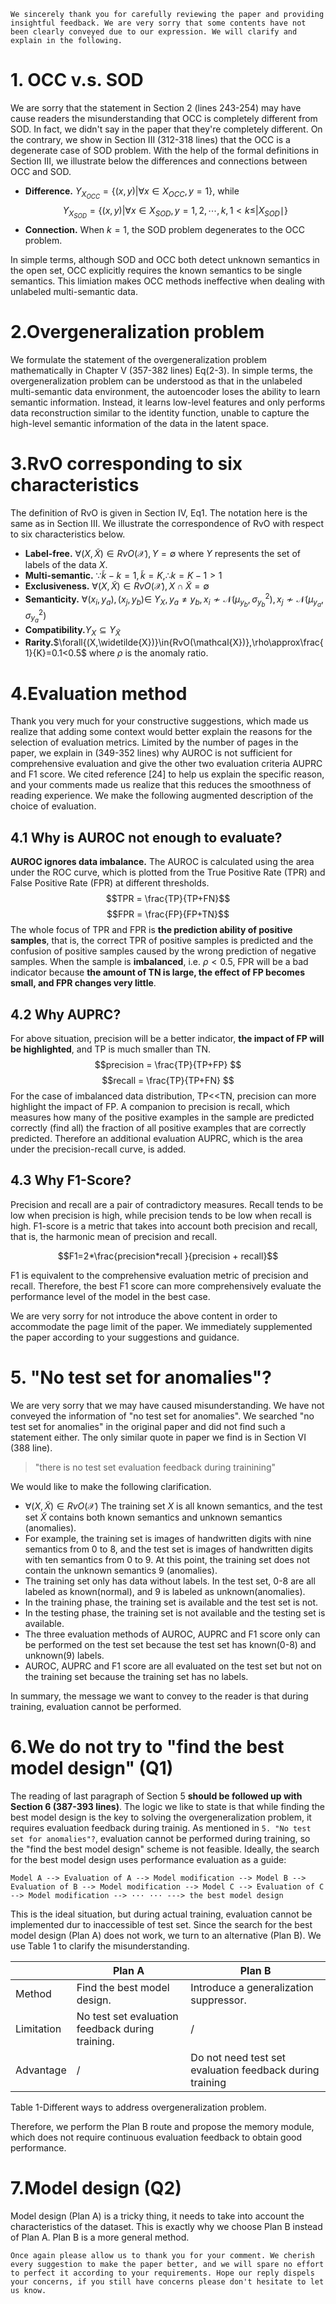 ```
We sincerely thank you for carefully reviewing the paper and providing insightful feedback. We are very sorry that some contents have not been clearly conveyed due to our expression. We will clarify and explain in the following.
```

# 1. OCC v.s. SOD
We are sorry that the statement in Section 2 (lines 243-254) may have cause readers the misunderstanding that OCC is completely different from SOD. In fact, we didn't say in the paper that they're completely different. On the contrary, we show in Section III (312-318 lines) that the OCC is a degenerate case of SOD problem. With the help of the formal definitions in Section III, we illustrate below the differences and connections between OCC and SOD.

- **Difference.** $Y_{X_{OCC}}=\left\{(x, y)|\forall x \in X_{OCC}, y=1\right\}$, while $$Y_{X_{SOD}}=\{(x, y)|\forall x \in X_{SOD}, y=1,2, \cdots, k, 1<k \leq| X_{SOD} \mid\}$$
- **Connection.** When $k=1$, the SOD problem degenerates to the OCC problem.

In simple terms, although SOD and OCC both detect unknown semantics in the open set, OCC explicitly requires the known semantics to be single semantics. This limiation makes OCC methods ineffective when dealing with unlabeled multi-semantic data.

# 2.Overgeneralization problem
We formulate the statement of the overgeneralization problem mathematically in Chapter V (357-382 lines) Eq(2-3). In simple terms, the overgeneralization problem can be understood as that in the unlabeled multi-semantic data environment, the autoencoder loses the ability to learn semantic information. Instead, it learns low-level features and only performs data reconstruction similar to the identity function, unable to capture the high-level semantic information of the data in the latent space.

# 3.RvO corresponding to six characteristics
The definition of RvO is given in Section IV, Eq1. The notation here is the same as in Section III. We illustrate the correspondence of RvO with respect to six characteristics below.

- **Label-free.** $\forall{(X,\widetilde{X})}\in{RvO(\mathcal{X})}, Y=\emptyset$ where $Y$ represents the set of labels of the data $X$.
- **Multi-semantic.** $\because{\widetilde{k}-k=1,\widetilde{k}=K}, \therefore{k=K-1>1}$
- **Exclusiveness.** $\forall{(X,\widetilde{X})}\in{RvO(\mathcal{X})},X\cap{\widetilde{X}}=\emptyset$
- **Semanticity.** $\forall\left(x_i, y_a\right),\left(x_j, y_b\right) \in$ $Y_X, y_a \neq y_b, x_i \nsim \mathcal{N}\left(\mu_{y_b}, \sigma_{y_b}^2\right), x_j \nsim \mathcal{N}\left(\mu_{y_a}, \sigma_{y_a}^2\right)$
- **Compatibility.**$Y_X\subseteq{Y_{\widetilde{X}}}$
- **Rarity.**$\forall{(X,\widetilde{X})}\in{RvO(\mathcal{X})},\rho\approx\frac{1}{K}=0.1<0.5$ where $\rho$ is the anomaly ratio.

# 4.Evaluation method
Thank you very much for your constructive suggestions, which made us realize that adding some context would better explain the reasons for the selection of evaluation metrics. Limited by the number of pages in the paper, we explain in (349-352 lines) why AUROC is not sufficient for comprehensive evaluation and give the other two evaluation criteria AUPRC and F1 score. We cited reference [24] to help us explain the specific reason, and your comments made us realize that this reduces the smoothness of reading experience. We make the following augmented description of the choice of evaluation.

## 4.1 Why is AUROC not enough to evaluate?
**AUROC ignores data imbalance.** The AUROC is calculated using the area under the ROC curve, which is plotted from the True Positive Rate (TPR) and False Positive Rate (FPR) at different thresholds. 
$$TPR = \frac{TP}{TP+FN}$$
$$FPR = \frac{FP}{FP+TN}$$
The whole focus of TPR and FPR is **the prediction ability of positive samples**, that is, the correct TPR of positive samples is predicted and the confusion of positive samples caused by the wrong prediction of negative samples. When the sample is **imbalanced**, i.e. $\rho<0.5$, FPR will be a bad indicator because **the amount of TN is large, the effect of FP becomes small, and FPR changes very little**.

## 4.2 Why AUPRC?
For above situation, precision will be a better indicator, **the impact of FP will be highlighted**, and TP is much smaller than TN.
$$precision = \frac{TP}{TP+FP} $$
$$recall = \frac{TP}{TP+FN} $$
For the case of imbalanced data distribution, TP<<TN, precision can more highlight the impact of FP.  A companion to precision is recall, which measures how many of the positive examples in the sample are predicted correctly (find all) the fraction of all positive examples that are correctly predicted. Therefore an additional evaluation AUPRC, which is the area under the precision-recall curve, is added.

## 4.3 Why F1-Score?

Precision and recall are a pair of contradictory measures. Recall tends to be low when precision is high, while precision tends to be low when recall is high. F1-score is a metric that takes into account both precision and recall, that is, the harmonic mean of precision and recall. 

$$F1=2*\frac{precision*recall }{precision + recall}$$

F1 is equivalent to the comprehensive evaluation metric of precision and recall. Therefore, the best F1 score can more comprehensively evaluate the performance level of the model in the best case.

We are very sorry for not introduce the above content in order to accommodate the page limit of the paper. We immediately supplemented the paper according to your suggestions and guidance.

# 5. "No test set for anomalies"?
We are very sorry that we may have caused misunderstanding. We have not conveyed the information of "no test set for anomalies". We searched "no test set for anomalies" in the original paper and did not find such a statement either. The only similar quote in paper we find is in Section VI (388 line).
>"there is no test set evaluation feedback during trainining"

We would like to make the following clarification.

- $\forall{(X,\widetilde{X})}\in{RvO(\mathcal{X})}$ The training set $X$ is all known semantics, and the test set $\widetilde{X}$ contains both known semantics and unknown semantics (anomalies).
- For example, the training set is images of handwritten digits with nine semantics from 0 to 8, and the test set is images of handwritten digits with ten semantics from 0 to 9. At this point, the training set does not contain the unknown semantics 9 (anomalies).
- The training set only has data without labels. In the test set, 0-8 are all labeled as known(normal), and 9 is labeled as unknown(anomalies).
- In the training phase, the training set is available and the test set is not.
- In the testing phase, the training set is not available and the testing set is available.
- The three evaluation methods of AUROC, AUPRC and F1 score only can be performed on the test set because the test set has known(0-8) and unknown(9) labels.
- AUROC, AUPRC and F1 score are all evaluated on the test set but not on the training set because the training set has no labels.

In summary, the message we want to convey to the reader is that during training, evaluation cannot be performed. 

# 6.We do not try to "find the best model design" (Q1)
The reading of last paragraph of Section 5 **should be followed up with Section 6 (387-393 lines)**. The logic we like to state is that while finding the best model design is the key to solving the overgeneralization problem, it requires evaluation feedback during trainig. As mentioned in ``5. "No test set for anomalies"?``, evaluation cannot be performed during training, so the "find the best model design" scheme is not feasible. Ideally, the search for the best model design uses performance evaluation as a guide:

``Model A --> Evaluation of A --> Model modification -->
Model B --> Evaluation of B --> Model modification -->
Model C --> Evaluation of C --> Model modification --> ··· ··· ---> the best model design``
 
This is the ideal situation, but during actual training, evaluation cannot be implemented dur to inaccessible of test set. Since the search for the best model design (Plan A) does not work, we turn to an alternative (Plan B). We use Table 1 to clarify the misunderstanding.

|  | Plan A | Plan B |
|--|--|--|
| Method | Find the best model design. | Introduce a generalization suppressor. |
|Limitation| No test set evaluation feedback during training. |/|
|Advantage|/|Do not need test set evaluation feedback during training|
Table 1-Different ways to address overgeneralization problem.

Therefore, we perform the Plan B route and propose the memory module, which does not require continuous evaluation feedback to obtain good performance.

# 7.Model design (Q2)
Model design (Plan A) is a tricky thing, it needs to take into account the characteristics of the dataset. This is exactly why we choose Plan B instead of Plan A.  Plan B is a more general method.

```
Once again please allow us to thank you for your comment. We cherish every suggestion to make the paper better, and we will spare no effort to perfect it according to your requirements. Hope our reply dispels your concerns, if you still have concerns please don't hesitate to let us know. 
```
<!--stackedit_data:
eyJoaXN0b3J5IjpbNzg4ODMxNTQyLC04ODI1MTEyODEsLTExND
I2MDYxODQsLTM0NTc2Mzk5MSw4ODUwOTAzNjQsLTEyMDQxMjg4
ODYsLTI0NTAzOTgzMCw4MDkyNjM3NzcsLTgyNjEyODM0MSwtMT
kzOTg5MTYsLTIxMjQxMjQ1NDAsNzEwMTc5Njk0LC0xMjU3MzIy
ODkzLDQ3MjQ3MDMwMywtMTA5ODgwMjAxXX0=
-->